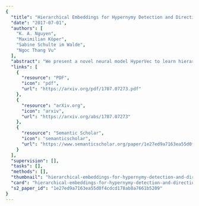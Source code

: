 ```yaml
---
{
  "title": "Hierarchical Embeddings for Hypernymy Detection and Directionality",
  "date": "2017-07-01",
  "authors": [
    "K. A. Nguyen",
    "Maximilian Köper",
    "Sabine Schulte im Walde",
    "Ngoc Thang Vu"
  ],
  "abstract": "We present a novel neural model HyperVec to learn hierarchical embeddings for hypernymy detection and directionality. While previous embeddings have shown limitations on prototypical hypernyms, HyperVec represents an unsupervised measure where embeddings are learned in a specific order and capture the hypernym$-$hyponym distributional hierarchy. Moreover, our model is able to generalize over unseen hypernymy pairs, when using only small sets of training data, and by mapping to other languages. Results on benchmark datasets show that HyperVec outperforms both state$-$of$-$the$-$art unsupervised measures and embedding models on hypernymy detection and directionality, and on predicting graded lexical entailment.",
  "links": [
    {
      "resource": "PDF",
      "icon": "pdf",
      "url": "https://arxiv.org/pdf/1707.07273.pdf"
    },
    {
      "resource": "arXiv.org",
      "icon": "arxiv",
      "url": "https://arxiv.org/abs/1707.07273"
    },
    {
      "resource": "Semantic Scholar",
      "icon": "semanticscholar",
      "url": "https://www.semanticscholar.org/paper/1e27ed9a7163ea55d0f4cdcd178ab8a7661b5209"
    }
  ],
  "supervision": [],
  "tasks": [],
  "methods": [],
  "thumbnail": "hierarchical-embeddings-for-hypernymy-detection-and-directionality-thumb.jpg",
  "card": "hierarchical-embeddings-for-hypernymy-detection-and-directionality-card.jpg",
  "s2_paper_id": "1e27ed9a7163ea55d0f4cdcd178ab8a7661b5209"
}
---
```


